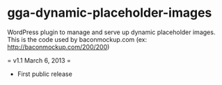 gga-dynamic-placeholder-images
==============================

WordPress plugin to manage and serve up dynamic placeholder images.  This is the code used by baconmockup.com (ex: http://baconmockup.com/200/200)

= v1.1 March 6, 2013 = 
* First public release
